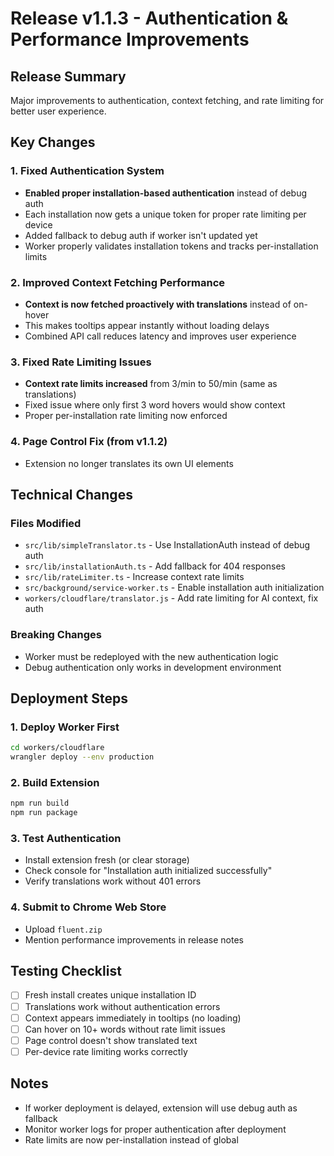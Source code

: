 # Release v1.1.3 - Authentication & Performance Improvements

## Release Summary
Major improvements to authentication, context fetching, and rate limiting for better user experience.

## Key Changes

### 1. Fixed Authentication System
- **Enabled proper installation-based authentication** instead of debug auth
- Each installation now gets a unique token for proper rate limiting per device
- Added fallback to debug auth if worker isn't updated yet
- Worker properly validates installation tokens and tracks per-installation limits

### 2. Improved Context Fetching Performance
- **Context is now fetched proactively with translations** instead of on-hover
- This makes tooltips appear instantly without loading delays
- Combined API call reduces latency and improves user experience

### 3. Fixed Rate Limiting Issues
- **Context rate limits increased** from 3/min to 50/min (same as translations)
- Fixed issue where only first 3 word hovers would show context
- Proper per-installation rate limiting now enforced

### 4. Page Control Fix (from v1.1.2)
- Extension no longer translates its own UI elements

## Technical Changes

### Files Modified
- `src/lib/simpleTranslator.ts` - Use InstallationAuth instead of debug auth
- `src/lib/installationAuth.ts` - Add fallback for 404 responses
- `src/lib/rateLimiter.ts` - Increase context rate limits
- `src/background/service-worker.ts` - Enable installation auth initialization
- `workers/cloudflare/translator.js` - Add rate limiting for AI context, fix auth

### Breaking Changes
- Worker must be redeployed with the new authentication logic
- Debug authentication only works in development environment

## Deployment Steps

### 1. Deploy Worker First
```bash
cd workers/cloudflare
wrangler deploy --env production
```

### 2. Build Extension
```bash
npm run build
npm run package
```

### 3. Test Authentication
- Install extension fresh (or clear storage)
- Check console for "Installation auth initialized successfully"
- Verify translations work without 401 errors

### 4. Submit to Chrome Web Store
- Upload `fluent.zip`
- Mention performance improvements in release notes

## Testing Checklist
- [ ] Fresh install creates unique installation ID
- [ ] Translations work without authentication errors
- [ ] Context appears immediately in tooltips (no loading)
- [ ] Can hover on 10+ words without rate limit issues
- [ ] Page control doesn't show translated text
- [ ] Per-device rate limiting works correctly

## Notes
- If worker deployment is delayed, extension will use debug auth as fallback
- Monitor worker logs for proper authentication after deployment
- Rate limits are now per-installation instead of global